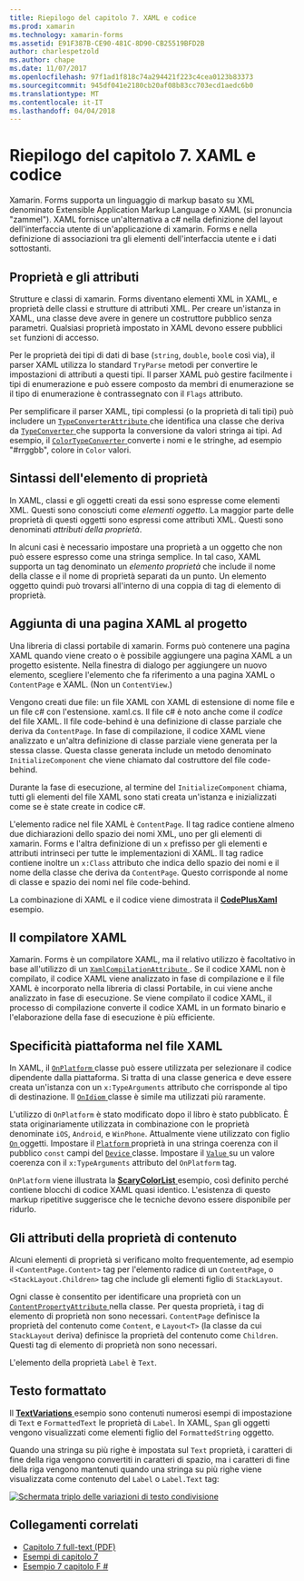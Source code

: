 ```yaml
---
title: Riepilogo del capitolo 7. XAML e codice
ms.prod: xamarin
ms.technology: xamarin-forms
ms.assetid: E91F387B-CE90-481C-8D90-CB25519BFD2B
author: charlespetzold
ms.author: chape
ms.date: 11/07/2017
ms.openlocfilehash: 97f1ad1f818c74a294421f223c4cea0123b83373
ms.sourcegitcommit: 945df041e2180cb20af08b83cc703ecd1aedc6b0
ms.translationtype: MT
ms.contentlocale: it-IT
ms.lasthandoff: 04/04/2018
---
```

# <a name="summary-of-chapter-7-xaml-vs-code"></a>Riepilogo del capitolo 7. XAML e codice

Xamarin. Forms supporta un linguaggio di markup basato su XML denominato Extensible Application Markup Language o XAML (si pronuncia "zammel"). XAML fornisce un'alternativa a c# nella definizione del layout dell'interfaccia utente di un'applicazione di xamarin. Forms e nella definizione di associazioni tra gli elementi dell'interfaccia utente e i dati sottostanti.

## <a name="properties-and-attributes"></a>Proprietà e gli attributi

Strutture e classi di xamarin. Forms diventano elementi XML in XAML, e proprietà delle classi e strutture di attributi XML. Per creare un'istanza in XAML, una classe deve avere in genere un costruttore pubblico senza parametri. Qualsiasi proprietà impostato in XAML devono essere pubblici `set` funzioni di accesso.

Per le proprietà dei tipi di dati di base (`string`, `double`, `bool`e così via), il parser XAML utilizza lo standard `TryParse` metodi per convertire le impostazioni di attributi a questi tipi. Il parser XAML può gestire facilmente i tipi di enumerazione e può essere composto da membri di enumerazione se il tipo di enumerazione è contrassegnato con il `Flags` attributo.

Per semplificare il parser XAML, tipi complessi (o la proprietà di tali tipi) può includere un [ `TypeConverterAttribute` ](https://developer.xamarin.com/api/type/Xamarin.Forms.TypeConverterAttribute/) che identifica una classe che deriva da [ `TypeConverter` ](https://developer.xamarin.com/api/type/Xamarin.Forms.TypeConverter/) che supporta la conversione da valori stringa ai tipi. Ad esempio, il [ `ColorTypeConverter` ](https://developer.xamarin.com/api/type/Xamarin.Forms.ColorTypeConverter/) converte i nomi e le stringhe, ad esempio "#rrggbb", colore in `Color` valori.

## <a name="property-element-syntax"></a>Sintassi dell'elemento di proprietà

In XAML, classi e gli oggetti creati da essi sono espresse come elementi XML. Questi sono conosciuti come *elementi oggetto*. La maggior parte delle proprietà di questi oggetti sono espressi come attributi XML. Questi sono denominati *attributi della proprietà*.

In alcuni casi è necessario impostare una proprietà a un oggetto che non può essere espresso come una stringa semplice. In tal caso, XAML supporta un tag denominato un *elemento proprietà* che include il nome della classe e il nome di proprietà separati da un punto. Un elemento oggetto quindi può trovarsi all'interno di una coppia di tag di elemento di proprietà.

## <a name="adding-a-xaml-page-to-your-project"></a>Aggiunta di una pagina XAML al progetto

Una libreria di classi portabile di xamarin. Forms può contenere una pagina XAML quando viene creato o è possibile aggiungere una pagina XAML a un progetto esistente. Nella finestra di dialogo per aggiungere un nuovo elemento, scegliere l'elemento che fa riferimento a una pagina XAML o `ContentPage` e XAML. (Non un `ContentView`.)

Vengono creati due file: un file XAML con XAML di estensione di nome file e un file c# con l'estensione. xaml.cs. Il file c# è noto anche come il *codice* del file XAML. Il file code-behind è una definizione di classe parziale che deriva da `ContentPage`. In fase di compilazione, il codice XAML viene analizzato e un'altra definizione di classe parziale viene generata per la stessa classe. Questa classe generata include un metodo denominato `InitializeComponent` che viene chiamato dal costruttore del file code-behind.

Durante la fase di esecuzione, al termine del `InitializeComponent` chiama, tutti gli elementi del file XAML sono stati creata un'istanza e inizializzati come se è state create in codice c#.

L'elemento radice nel file XAML è `ContentPage`. Il tag radice contiene almeno due dichiarazioni dello spazio dei nomi XML, uno per gli elementi di xamarin. Forms e l'altra definizione di un `x` prefisso per gli elementi e attributi intrinseci per tutte le implementazioni di XAML. Il tag radice contiene inoltre un `x:Class` attributo che indica dello spazio dei nomi e il nome della classe che deriva da `ContentPage`. Questo corrisponde al nome di classe e spazio dei nomi nel file code-behind.

La combinazione di XAML e il codice viene dimostrata il [ **CodePlusXaml** ](https://github.com/xamarin/xamarin-forms-book-samples/tree/master/Chapter07) esempio.

## <a name="the-xaml-compiler"></a>Il compilatore XAML

Xamarin. Forms è un compilatore XAML, ma il relativo utilizzo è facoltativo in base all'utilizzo di un [ `XamlCompilationAttribute` ](https://developer.xamarin.com/api/type/Xamarin.Forms.Xaml.XamlCompilationAttribute/). Se il codice XAML non è compilato, il codice XAML viene analizzato in fase di compilazione e il file XAML è incorporato nella libreria di classi Portabile, in cui viene anche analizzato in fase di esecuzione. Se viene compilato il codice XAML, il processo di compilazione converte il codice XAML in un formato binario e l'elaborazione della fase di esecuzione è più efficiente.

## <a name="platform-specificity-in-the-xaml-file"></a>Specificità piattaforma nel file XAML

In XAML, il [ `OnPlatform` ](https://developer.xamarin.com/api/type/Xamarin.Forms.OnPlatform%3CT%3E/) classe può essere utilizzata per selezionare il codice dipendente dalla piattaforma. Si tratta di una classe generica e deve essere creata un'istanza con un `x:TypeArguments` attributo che corrisponde al tipo di destinazione. Il [ `OnIdiom` ](https://developer.xamarin.com/api/type/Xamarin.Forms.OnIdiom%3CT%3E/) classe è simile ma utilizzati più raramente.

L'utilizzo di `OnPlatform` è stato modificato dopo il libro è stato pubblicato. È stata originariamente utilizzata in combinazione con le proprietà denominate `iOS`, `Android`, e `WinPhone`. Attualmente viene utilizzato con figlio [ `On` ](https://developer.xamarin.com/api/type/Xamarin.Forms.On/) oggetti. Impostare il [ `Platform` ](https://developer.xamarin.com/api/property/Xamarin.Forms.On.Platform/) proprietà in una stringa coerenza con il pubblico `const` campi del [ `Device` ](https://developer.xamarin.com/api/type/Xamarin.Forms.Device/) classe. Impostare il [ `Value` ](https://developer.xamarin.com/api/property/Xamarin.Forms.On.Value/) su un valore coerenza con il `x:TypeArguments` attributo del `OnPlatform` tag.

`OnPlatform` viene illustrata la [ **ScaryColorList** ](https://github.com/xamarin/xamarin-forms-book-samples/tree/master/Chapter07/ScaryColorList) esempio, così definito perché contiene blocchi di codice XAML quasi identico. L'esistenza di questo markup ripetitive suggerisce che le tecniche devono essere disponibile per ridurlo.

## <a name="the-content-property-attributes"></a>Gli attributi della proprietà di contenuto

Alcuni elementi di proprietà si verificano molto frequentemente, ad esempio il `<ContentPage.Content>` tag per l'elemento radice di un `ContentPage`, o `<StackLayout.Children>` tag che include gli elementi figlio di `StackLayout`.

Ogni classe è consentito per identificare una proprietà con un [ `ContentPropertyAttribute` ](https://developer.xamarin.com/api/type/Xamarin.Forms.ContentPropertyAttribute/) nella classe. Per questa proprietà, i tag di elemento di proprietà non sono necessari. `ContentPage` definisce la proprietà del contenuto come `Content`, e `Layout<T>` (la classe da cui `StackLayout` deriva) definisce la proprietà del contenuto come `Children`. Questi tag di elemento di proprietà non sono necessari.

L'elemento della proprietà `Label` è `Text`.

## <a name="formatted-text"></a>Testo formattato

Il [ **TextVariations** ](https://github.com/xamarin/xamarin-forms-book-samples/tree/master/Chapter07/TextVariations) esempio sono contenuti numerosi esempi di impostazione di `Text` e `FormattedText` le proprietà di `Label`. In XAML, `Span` gli oggetti vengono visualizzati come elementi figlio del `FormattedString` oggetto.

 Quando una stringa su più righe è impostata sul `Text` proprietà, i caratteri di fine della riga vengono convertiti in caratteri di spazio, ma i caratteri di fine della riga vengono mantenuti quando una stringa su più righe viene visualizzata come contenuto del `Label` o `Label.Text` tag:

 [![Schermata triplo delle variazioni di testo condivisione](images/ch07fg03-small.png "variazioni di testo formattato")](images/ch07fg03-large.png#lightbox "variazioni di testo formattato")



## <a name="related-links"></a>Collegamenti correlati

- [Capitolo 7 full-text (PDF)](https://download.xamarin.com/developer/xamarin-forms-book/XamarinFormsBook-Ch07-Apr2016.pdf)
- [Esempi di capitolo 7](https://github.com/xamarin/xamarin-forms-book-samples/tree/master/Chapter07)
- [Esempio 7 capitolo F #](https://github.com/xamarin/xamarin-forms-book-samples/tree/master/Chapter07/FS/CodePlusXaml)
